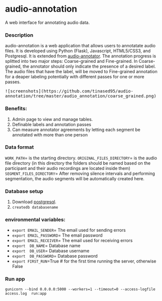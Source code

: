 # audio-annotation
A web interface for annotating audio data.

### Description
audio-annotation is a web application that allows users to annotatate audio files. It is developed using Python (Flask), Javascript, HTML5/CSS3, and Postgresql. 
It is extended from [audio-annotator](https://github.com/CrowdCurio/audio-annotator).
The annotation progress is splitted into two major steps: Coarse-grained and Fine-grained.
In Coarse-grained, the annotator should only indicate the presence of a desired label. The audio files that have the label, will be moved to Fine-grained annotation for a deaper labeling potentially with different passes for one or more passes. 

<kbd>
![screenshots](https://github.com/tinased95/audio-annotation/tree/master/audio_annotation/coarse_grained.png)
</kbd>

### Benefits:
1. Admin page to view and manage tables. 
2. Definable labels and annotation passes
3. Can measure annotator agreements by letting each segment be annotated with more than one person

### Data format
`WORK_PATH`= is the starting directory.
`ORIGINAL_FILES_DIRECTORY`= is the audio file directory (in this directory the folders should be named based on the participant and their audio recordings are located inside them)
`SEGMENT_FILES_DIRECTORY`= After removing silence intervals and performing segmentation, the audio segments will be automatically created here.

### Database setup
1. Download [postgresql](https://www.postgresql.org/download/).
2. `createdb databasename`

### environmental variables:
* `export EMAIL_SENDER`= The email used for sending errors
* `export EMAIL_PASSWORD`= The email password
* `export EMAIL_RECEIVER`= The email used for receiving errors
* `export  DB_NAME`= Database name
* `export  DB_USER`= Database username
* `export  DB_PASSWORD`= Database password
* `export FIRST_RUN`=True # for the first time running the server, otherwise False

### Run app
`gunicorn --bind 0.0.0.0:5000 --workers=1 --timeout=0 --access-logfile access.log  run:app`
